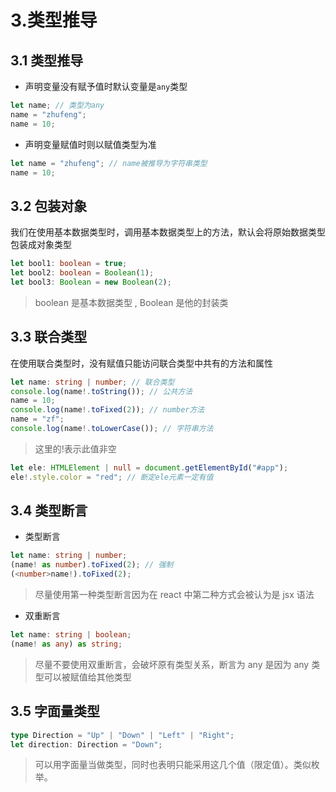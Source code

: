 # 3.类型推导

## 3.1 类型推导

- 声明变量没有赋予值时默认变量是`any`类型

```ts
let name; // 类型为any
name = "zhufeng";
name = 10;
```

- 声明变量赋值时则以赋值类型为准

```ts
let name = "zhufeng"; // name被推导为字符串类型
name = 10;
```

## 3.2 包装对象

我们在使用基本数据类型时，调用基本数据类型上的方法，默认会将原始数据类型包装成对象类型

```ts
let bool1: boolean = true;
let bool2: boolean = Boolean(1);
let bool3: Boolean = new Boolean(2);
```

> boolean 是基本数据类型 , Boolean 是他的封装类

## 3.3 联合类型

在使用联合类型时，没有赋值只能访问联合类型中共有的方法和属性

```ts
let name: string | number; // 联合类型
console.log(name!.toString()); // 公共方法
name = 10;
console.log(name!.toFixed(2)); // number方法
name = "zf";
console.log(name!.toLowerCase()); // 字符串方法
```

> 这里的!表示此值非空

```ts
let ele: HTMLElement | null = document.getElementById("#app");
ele!.style.color = "red"; // 断定ele元素一定有值
```

## 3.4 类型断言

- 类型断言

```ts
let name: string | number;
(name! as number).toFixed(2); // 强制
(<number>name!).toFixed(2);
```

> 尽量使用第一种类型断言因为在 react 中第二种方式会被认为是 jsx 语法

- 双重断言

```ts
let name: string | boolean;
(name! as any) as string;
```

> 尽量不要使用双重断言，会破坏原有类型关系，断言为 any 是因为 any 类型可以被赋值给其他类型

## 3.5 字面量类型

```ts
type Direction = "Up" | "Down" | "Left" | "Right";
let direction: Direction = "Down";
```

> 可以用字面量当做类型，同时也表明只能采用这几个值（限定值）。类似枚举。
